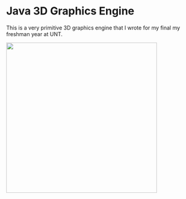 # Java 3D Graphics Engine

This is a very primitive 3D graphics engine that I wrote for my final my freshman year at UNT.

<img src="http://s3.awesomebox.net/Java%203D%20Graphics%20Engine/tankwars3d_sc2.png" width="400" />
